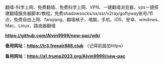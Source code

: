 翻墙-科学上网、免费翻墙、免费科学上网、VPN、一键翻墙浏览器，vps一键搭建翻墙服务器脚本/教程，免费shadowsocks/ss/ssr/v2ray/goflyway账号/节点，免费自由上网、fanqiang、翻墙梯子，电脑、手机、iOS、安卓、windows、Mac、Linux、路由器翻墙

**https://github.com/Alvin9999/new-pac/wiki**

**备用网址：https://tr3.freeair888.club** （记得前面加https）

**备用网址：https://a1.trump2023.org/Alvin9999/new-pac**
